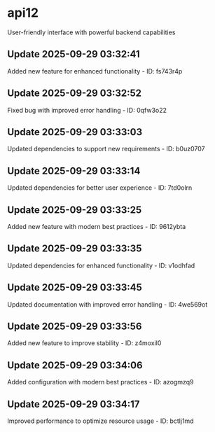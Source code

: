 # api12
User-friendly interface with powerful backend capabilities

## Update 2025-09-29 03:32:41
Added new feature for enhanced functionality - ID: fs743r4p


## Update 2025-09-29 03:32:52
Fixed bug with improved error handling - ID: 0qfw3o22


## Update 2025-09-29 03:33:03
Updated dependencies to support new requirements - ID: b0uz0707


## Update 2025-09-29 03:33:14
Updated dependencies for better user experience - ID: 7td0olrn


## Update 2025-09-29 03:33:25
Added new feature with modern best practices - ID: 9612ybta


## Update 2025-09-29 03:33:35
Updated dependencies for enhanced functionality - ID: v1odhfad


## Update 2025-09-29 03:33:45
Updated documentation with improved error handling - ID: 4we569ot


## Update 2025-09-29 03:33:56
Added new feature to improve stability - ID: z4moxil0


## Update 2025-09-29 03:34:06
Added configuration with modern best practices - ID: azogmzq9


## Update 2025-09-29 03:34:17
Improved performance to optimize resource usage - ID: bctlj1md

